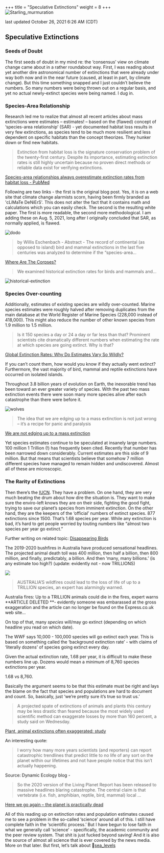 +++
title = "Speculative Extinctions"
weight = 8
+++
![Starling_murmuration](Starling_murmuration.jpeg "Starling_murmuration")

last updated October 26, 2021 6:26 AM (CDT)

## Speculative Extinctions

### Seeds of Doubt

The first seeds of doubt in my mind re: the ‘consensus’ view on climate change came about in a rather roundabout way. First, I was reading about yet another dire astronomical number of extinctions that were already under way both now and in the near future (caused, at least in part, by climate change). But this time something snapped and I just couldn’t believe the numbers. So many numbers were being thrown out on a regular basis, and yet no actual newly-extinct species were being named. I dug in.

### Species-Area Relationship

Research led me to realize that almost all recent articles about mass extinctions were estimates – estimates! – based on the (flawed) concept of ‘species-area relationship’ (SAR) - yet documented habitat loss results in very few extinctions, as species tend to be much more resilient and less dependent on specific habitats than the concept theorizes. They hunker down or find new habitats.

> Extinction from habitat loss is the signature conservation problem of the twenty-first century. Despite its importance, estimating extinction rates is still highly uncertain because no proven direct methods or reliable data exist for verifying extinctions.

[Species-area relationships always overestimate extinction rates from habitat loss - PubMed](https://pubmed.ncbi.nlm.nih.gov/21593870/)

Following are two links - the first is the original blog post. Yes, it is on a web site that climate change alarmists scorn, having been firmly branded as 'cLiMaTe DeNiErS'. This does not alter the fact that it contains math and calculations which you can easily check. The second is the resulting white paper. The first is more readable, the second more methodological. I am adding these on Aug. 5, 2021, long after I originally concluded that SAR, as normally applied, is flawed.

![dodo](dodo.jpeg "dodo")

> by Willis Eschenbach - Abstract - The record of continental (as opposed to island) bird and mammal extinctions in the last five centuries was analyzed to determine if the “species-area…

[Where Are The Corpses?](https://wattsupwiththat.com/2010/01/04/where-are-the-corpses/)

> We examined historical extinction rates for birds and mammals and...

![historical-extinction](historical-extinction.png "historical-extinction")

### Species Over-counting

Additionally, estimates of existing species are wildly over-counted. Marine species estimates were roughly halved after removing duplicates from the main database at the World Register of Marine Species (228,000 instead of 418,000). This might also reduce the number of other known species from 1.9 million to 1.5 million.

> Is it 150 species a day or 24 a day or far less than that? Prominent scientists cite dramatically different numbers when estimating the rate at which species are going extinct. Why is that?

[Global Extinction Rates: Why Do Estimates Vary So Wildly?](https://e360.yale.edu/features/global_extinction_rates_why_do_estimates_vary_so_wildly)

If you can’t count them, how would you know if they actually went extinct? Furthermore, the vast majority of bird, mammal and reptile extinctions have occurred on isolated islands.

Throughout 3.8 billion years of evolution on Earth, the inexorable trend has been toward an ever greater variety of species. With the past two mass extinction events there were soon many more species alive after each catastrophe than there were before it.

![wolves](wolves.jpeg "wolves")

> The idea that we are edging up to a mass extinction is not just wrong – it’s a recipe for panic and paralysis

[We are not edging up to a mass extinction](https://aeon.co/essays/we-are-not-edging-up-to-a-mass-extinction)

Yet species estimates continue to be speculated at insanely large numbers. 100 million 1 Trillion (!) has frequently been cited. Recently that number has been narrowed down considerably. Current estimates are this side of 9 million. But that means that scientists believe that somehow 7 million different species have managed to remain hidden and undiscovered. Almost all of these are microscopic.

### The Rarity of Extinctions

Then there’s the [IUCN](https://iucn.org). They have a problem. On one hand, they are very much beating the drum about how dire the situation is. They want to make sure the enviro-left knows they are on their side, fighting the good fight, trying to save our planet’s species from imminent extinction. On the other hand, they are the keepers of the ‘official’ numbers of extinct species. 877 extinctions since 1500. That’s 1.68 species per year. While any extinction is bad, it’s hard to get people worried by touting numbers like “almost two species per year go extinct.”

Further writing on related topic: [Disappearing Birds](07.disappearing-birds)

The 2019-2020 bushfires in Australia have produced sensational headlines. The projected animal death toll was 400 million, then half a billion, then 800 million, and finally, predictably, a billion. And then ‘many, many billions.’ (is any estimate too high?) (update: evidently not - now TRILLIONS)

![](horse-fire.jpeg)

> AUSTRALIA’S wildfires could lead to the loss of life of up to a TRILLION species, an expert has alarmingly warned.

Australia fires: Up to a TRILLION animals could die in the fires, expert warns
**ARTICLE DELETED **- evidently someone was embarassed at the gross exaggeration and the article can no longer be found on the Express.co.uk web site...

On top of that, many _species_ will/may go extinct (depending on which headline you read on which date).

The WWF says 10,000 - 100,000 species will go extinct each year. This is based on something called the ‘background extinction rate’ - with claims of ‘literally dozens’ of species going extinct every day.

Given the actual extinction rate, 1.68 per year, it is difficult to make these numbers line up. Dozens would mean a minimum of 8,760 species extinctions per year.

1.68 vs 8,760.

Basically the argument seems to be that this estimate must be right and lays the blame on the fact that species and populations are hard to document and count. So, basically, just ‘we’re pretty sure it’s true so trust us.’

> A projected spate of extinctions of animals and plants this century may be less drastic than feared because the most widely used scientific method can exaggerate losses by more than 160 percent, a study said on Wednesday.

[Plant, animal extinctions often exaggerated: study](https://www.reuters.com/article/us-extinctions/plant-animal-extinctions-often-exaggerated-study-idUSTRE74H5D620110518)

An interesting quote:

> I worry how many more years scientists (and reporters) can report catastrophic trendlines that predict little to no life of any sort on the planet within our lifetimes and not have people notice that this isn’t actually happening.

Source: Dynamic Ecology blog -

> So the 2020 version of the Living Planet Report has been released to massive headlines blaring catastrophe. The central claim is that vertebrate (i.e. fish, amphibian, reptile, bird, mammal) local …

[Here we go again – the planet is practically dead](https://dynamicecology.wordpress.com/2020/09/10/here-we-go-again-the-planet-is-practically-dead/)

All of this reading up on extinction rates and population estimates caused me to see a problem in the so-called ‘science’ around all of this. I still have complete faith in the ‘scientific process.’ But I have begun to lose faith in what we generally call ‘science’ - specifically, the academic community and the peer review system. That shit is just fucked beyond saving! And it is also the source of almost all science that is ever covered by the news media. More on that later. But first, let’s talk about 🌊[sea_levels](09.sea-levels)
